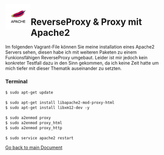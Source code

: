 <img align="left" width="80" height="80" src="../img/../../img/5686.jpg" alt="Apache2 Logo">

# ReverseProxy & Proxy mit Apache2
Im folgenden Vagrant-File können Sie meine installation eines Apache2 Servers sehen, diesen habe ich mit weiteren Paketen zu einem Funkionsfähigen ReverseProxy umgebaut. Leider ist mir jedoch kein konkreter Testfall dazu in den Sinn gekommen, da ich keine Zeit hatte um mich tiefer mit dieser Thematik auseinander zu setzten.

### Terminal
```
$ sudo apt-get update

$ sudo apt-get install libapache2-mod-proxy-html
$ sudo apt-get install libxm12-dev -y

$ sudo a2enmod proxy
$ sudo a2enmod proxy_html
$ sudo a2enmod proxy_http 

$ sudo service apache2 restart
```

[Go back to main Document](https://github.com/Daddey69/Modul_300/blob/master/README.md)